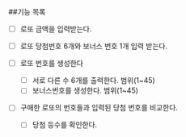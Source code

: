 ##기능 목록
- [ ] 로또 금액을 입력받는다.
- [ ] 로또 당첨번호 6개와 보너스 번호 1개 입력 받는다.

- [ ] 로또 번호를 생성한다
  - [ ] 서로 다른 수 6개를 출력한다. 범위(1~45)
  - [ ] 보너스번호를 생성한다. 범위(1~45)
  
- [ ] 구매한 로또의 번호들과 입력된 당첨 번호를 비교한다.
  - [ ] 당첨 등수를 확인한다. 
  